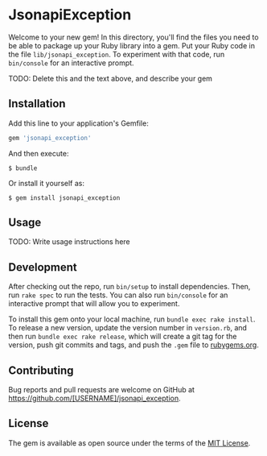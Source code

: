 # JsonapiException

Welcome to your new gem! In this directory, you'll find the files you need to be able to package up your Ruby library into a gem. Put your Ruby code in the file `lib/jsonapi_exception`. To experiment with that code, run `bin/console` for an interactive prompt.

TODO: Delete this and the text above, and describe your gem

## Installation

Add this line to your application's Gemfile:

```ruby
gem 'jsonapi_exception'
```

And then execute:

    $ bundle

Or install it yourself as:

    $ gem install jsonapi_exception

## Usage

TODO: Write usage instructions here

## Development

After checking out the repo, run `bin/setup` to install dependencies. Then, run `rake spec` to run the tests. You can also run `bin/console` for an interactive prompt that will allow you to experiment.

To install this gem onto your local machine, run `bundle exec rake install`. To release a new version, update the version number in `version.rb`, and then run `bundle exec rake release`, which will create a git tag for the version, push git commits and tags, and push the `.gem` file to [rubygems.org](https://rubygems.org).

## Contributing

Bug reports and pull requests are welcome on GitHub at https://github.com/[USERNAME]/jsonapi_exception.


## License

The gem is available as open source under the terms of the [MIT License](http://opensource.org/licenses/MIT).

